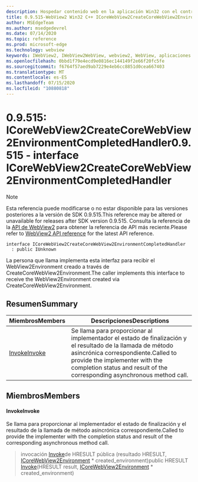 ```yaml
---
description: Hospedar contenido web en la aplicación Win32 con el control Microsoft Edge WebView2
title: 0.9.515-WebView2 Win32 C++ ICoreWebView2CreateCoreWebView2EnvironmentCompletedHandler
author: MSEdgeTeam
ms.author: msedgedevrel
ms.date: 07/14/2020
ms.topic: reference
ms.prod: microsoft-edge
ms.technology: webview
keywords: IWebView2, IWebView2WebView, webview2, WebView, aplicaciones Win32, Win32, Edge, ICoreWebView2, ICoreWebView2Controller, control de explorador, HTML Edge
ms.openlocfilehash: 0bbd1f79e4ecd9e0816ec144149f2e66f20fc5fe
ms.sourcegitcommit: f6764f57aed9ab7229e4eb6cc8851d0cea667403
ms.translationtype: MT
ms.contentlocale: es-ES
ms.lasthandoff: 07/15/2020
ms.locfileid: "10880818"
---
```

# <span data-ttu-id="1b3bf-104">0.9.515: ICoreWebView2CreateCoreWebView2EnvironmentCompletedHandler</span><span class="sxs-lookup"><span data-stu-id="1b3bf-104">0.9.515 - interface ICoreWebView2CreateCoreWebView2EnvironmentCompletedHandler</span></span> 

> [!NOTE]
> <span data-ttu-id="1b3bf-105">Esta referencia puede modificarse o no estar disponible para las versiones posteriores a la versión de SDK 0.9.515.</span><span class="sxs-lookup"><span data-stu-id="1b3bf-105">This reference may be altered or unavailable for releases after SDK version 0.9.515.</span></span> <span data-ttu-id="1b3bf-106">Consulta la referencia de la [API de WebView2](../../../webview2-api-reference.md) para obtener la referencia de API más reciente.</span><span class="sxs-lookup"><span data-stu-id="1b3bf-106">Please refer to [WebView2 API reference](../../../webview2-api-reference.md) for the latest API reference.</span></span>

```
interface ICoreWebView2CreateCoreWebView2EnvironmentCompletedHandler
  : public IUnknown
```

<span data-ttu-id="1b3bf-107">La persona que llama implementa esta interfaz para recibir el WebView2Environment creado a través de CreateCoreWebView2Environment.</span><span class="sxs-lookup"><span data-stu-id="1b3bf-107">The caller implements this interface to receive the WebView2Environment created via CreateCoreWebView2Environment.</span></span>

## <span data-ttu-id="1b3bf-108">Resumen</span><span class="sxs-lookup"><span data-stu-id="1b3bf-108">Summary</span></span>

 <span data-ttu-id="1b3bf-109">Miembros</span><span class="sxs-lookup"><span data-stu-id="1b3bf-109">Members</span></span>                        | <span data-ttu-id="1b3bf-110">Descripciones</span><span class="sxs-lookup"><span data-stu-id="1b3bf-110">Descriptions</span></span>
--------------------------------|---------------------------------------------
[<span data-ttu-id="1b3bf-111">Invoke</span><span class="sxs-lookup"><span data-stu-id="1b3bf-111">Invoke</span></span>](#invoke) | <span data-ttu-id="1b3bf-112">Se llama para proporcionar al implementador el estado de finalización y el resultado de la llamada de método asincrónica correspondiente.</span><span class="sxs-lookup"><span data-stu-id="1b3bf-112">Called to provide the implementer with the completion status and result of the corresponding asynchronous method call.</span></span>

## <span data-ttu-id="1b3bf-113">Miembros</span><span class="sxs-lookup"><span data-stu-id="1b3bf-113">Members</span></span>

#### <span data-ttu-id="1b3bf-114">Invoke</span><span class="sxs-lookup"><span data-stu-id="1b3bf-114">Invoke</span></span> 

<span data-ttu-id="1b3bf-115">Se llama para proporcionar al implementador el estado de finalización y el resultado de la llamada de método asincrónica correspondiente.</span><span class="sxs-lookup"><span data-stu-id="1b3bf-115">Called to provide the implementer with the completion status and result of the corresponding asynchronous method call.</span></span>

> <span data-ttu-id="1b3bf-116">invocación [Invoke](#invoke)de HRESULT pública (resultado HRESULT, [ICoreWebView2Environment](icorewebview2environment.md) \* created_environment)</span><span class="sxs-lookup"><span data-stu-id="1b3bf-116">public HRESULT [Invoke](#invoke)(HRESULT result, [ICoreWebView2Environment](icorewebview2environment.md) \* created_environment)</span></span>


